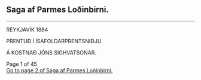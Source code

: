 ## Saga af Parmes Loðinbirni.

--------

REYKJAVÍK 1884

PRENTUÐ Í ÍSAFOLDARPRENTSNIÐJU

Á KOSTNAÐ JÓNS SIGHVATSONAR.

Page 1 of 45\
[Go to page 2 of Saga af Parmes Loðinbirni.](https://baekur-online.github.io/jon-bjarnason-online/saga-af-parmes-loðinbirni-page-02.html)
